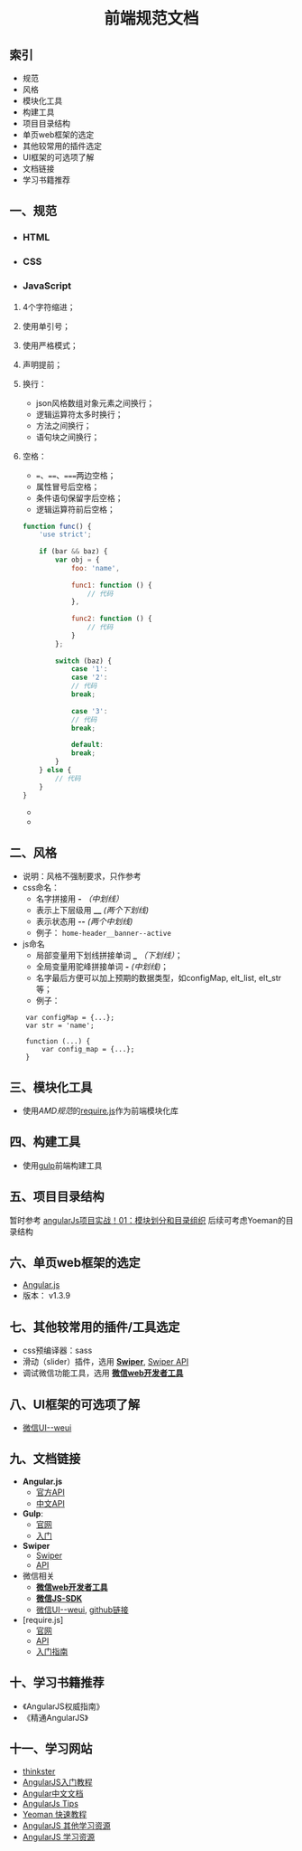 # <center>前端规范文档
## 索引
  - 规范
  - 风格
  - 模块化工具
  - 构建工具
  - 项目目录结构
  - 单页web框架的选定
  - 其他较常用的插件选定
  - UI框架的可选项了解
  - 文档链接
  - 学习书籍推荐

## 一、规范
* ### HTML

* ### CSS

* ### JavaScript
1. 4个字符缩进；
2. 使用单引号；
3. 使用严格模式；
4. 声明提前；
5. 换行：
	- json风格数组对象元素之间换行；
	- 逻辑运算符太多时换行；
	- 方法之间换行；
	- 语句块之间换行；
6. 空格：
	- `=`、`==`、`===`两边空格；
	- 属性冒号后空格；
	- 条件语句保留字后空格；
	- 逻辑运算符前后空格；


	
	```javascript
	function func() {
		'use strict';
		
		if (bar && baz) {
			var obj = {
				foo: 'name',
				
				func1: function () {
					// 代码
				},
				
				func2: function () {
					// 代码
				}
			};
			
			switch (baz) {
				case '1':
				case '2':
				// 代码
				break;
				
				case '3':
				// 代码
				break;
				
				default:
				break;
			}
		} else {
			// 代码
		}
	}
	```
	-
	-
	

## 二、风格
  - 说明：风格不强制要求，只作参考
  - css命名：
    - 名字拼接用 **-** *（中划线）*
    - 表示上下层级用 **__** *(两个下划线)*
    - 表示状态用 **--** *(两个中划线)*
    - 例子： ```home-header__banner--active```
  - js命名
    - 局部变量用下划线拼接单词 **_** *（下划线）*；
    - 全局变量用驼峰拼接单词 **-** *(中划线)*；
    - 名字最后方便可以加上预期的数据类型，如configMap, elt_list, elt_str等；
    - 例子：

```
    var configMap = {...};
    var str = 'name';
    
    function (...) {
        var config_map = {...};
    }
```

## 三、模块化工具
  - 使用*AMD规范*的[require.js](http://requirejs.org/)作为前端模块化库

## 四、构建工具
  - 使用[gulp](http://www.gulpjs.com.cn/)前端构建工具

## 五、项目目录结构
暂时参考 [angularJs项目实战！01：模块划分和目录组织](http://www.angularjs.cn/A08q)
后续可考虑Yoeman的目录结构


## 六、单页web框架的选定
  - [Angular.js](https://docs.angularjs.org/api)
  - 版本： v1.3.9

## 七、其他较常用的插件/工具选定
  - css预编译器：sass
  - 滑动（slider）插件，选用 [**Swiper**](http://www.swiper.com.cn/), [Swiper API](http://www.swiper.com.cn/api/index.html)
  - 调试微信功能工具，选用 [**微信web开发者工具**](http://mp.weixin.qq.com/wiki/10/e5f772f4521da17fa0d7304f68b97d7e.html)

## 八、UI框架的可选项了解
  - [微信UI--weui](http://mp.weixin.qq.com/wiki/2/ae9782fb42e47ad79eb7b361c2149d16.html)

## 九、文档链接
  - **Angular.js**
    - [官方API](https://docs.angularjs.org/api)
    - [中文API](http://docs.angularjs.cn/api)
  - **Gulp**: 
    - [官网](http://www.gulpjs.com.cn/)
    - [入门](http://www.gulpjs.com.cn/docs/getting-started/)
  - **Swiper**
    - [Swiper](http://www.swiper.com.cn/) 
    - [API](http://www.swiper.com.cn/api/index.html)
  - 微信相关   
    - [**微信web开发者工具**](http://mp.weixin.qq.com/wiki/10/e5f772f4521da17fa0d7304f68b97d7e.html)
    - [**微信JS-SDK**](http://mp.weixin.qq.com/wiki/11/74ad127cc054f6b80759c40f77ec03db.html)
    - [微信UI--weui](http://mp.weixin.qq.com/wiki/2/ae9782fb42e47ad79eb7b361c2149d16.html), [github链接](https://github.com/weui/weui)
  - [require.js]
    - [官网](http://requirejs.org/)
    - [API](http://requirejs.org/docs/api.html)
    - [入门指南](http://www.gulpjs.com.cn/docs/getting-started/)

## 十、学习书籍推荐
  - 《AngularJS权威指南》
  - 《精通AngularJS》

## 十一、学习网站
  - [thinkster](https://thinkster.io/a-better-way-to-learn-angularjs)
  - [AngularJS入门教程](http://www.ituring.com.cn/minibook/303)
  - [Angular中文文档](http://docs.ngnice.com/guide)
  - [AngularJs Tips](http://angular-tips.com/)
  - [Yeoman 快速教程](http://blog.jobbole.com/65399/)
  - [AngularJS 其他学习资源](http://www.cnblogs.com/hubcarl/p/4207909.html)
  - [AngularJS 学习资源](http://blog.vichamp.com/angularjs/2014/08/02/angularjs-guideline/)